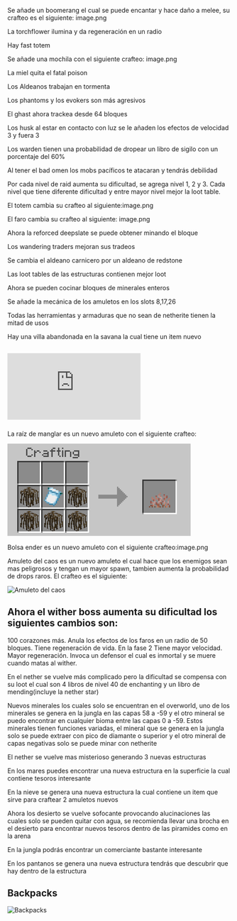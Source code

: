 Se añade un boomerang el cual se puede encantar y hace daño a melee, su crafteo es el siguiente: image.png

La torchflower ilumina y da regeneración en un radio

Hay fast totem

Se añade una mochila con el siguiente crafteo: image.png

La miel quita el fatal poison

Los Aldeanos trabajan en tormenta

Los phantoms y los evokers son más agresivos

El ghast ahora trackea desde 64 bloques

Los husk al estar en contacto con luz se le añaden los efectos de velocidad 3 y fuera 3

Los warden tienen una probabilidad de dropear un libro de sigilo con un porcentaje del 60%

Al tener el bad omen los mobs pacíficos te atacaran y tendrás debilidad

Por cada nivel de raid aumenta su dificultad, se agrega nivel 1, 2 y 3. Cada nivel que tiene diferente dificultad y entre mayor nivel mejor la loot table.

El totem cambia su crafteo al siguiente:image.png

El faro cambia su crafteo al siguiente: image.png

Ahora la reforced deepslate se puede obtener minando el bloque

Los wandering traders mejoran sus tradeos

Se cambia el aldeano carnicero por un aldeano de redstone

Las loot tables de las estructuras contienen mejor loot

Ahora se pueden cocinar bloques de minerales enteros

Se añade la mecánica de los amuletos en los slots 8,17,26

Todas las herramientas y armaduras que no sean de netherite tienen la mitad de usos

Hay una villa abandonada en la savana la cual tiene un item nuevo

## ![Reliquia](https://github.com/MiguelVeraXd/Valley-Dimensional-Wiki/blob/main/Main/Wiki/wiki.md)
La raíz de manglar es un nuevo amuleto con el siguiente crafteo:

![raiz de manglar](https://github.com/MiguelVeraXd/Valley-Dimensional-Wiki/blob/main/Main/Wiki/assets/crafteo/raiz_de_manglar.png)

Bolsa ender es un nuevo amuleto con el siguiente crafteo:image.png

Amuleto del caos es un nuevo amuleto el cual hace que los enemigos sean mas peligrosos y tengan un mayor spawn, tambien aumenta la probabilidad de drops raros. El crafteo es el siguiente:

![Amuleto del caos](https://github.com/MiguelVeraXd/Valley-Dimensional-Wiki/blob/main/Main/Wiki/assets/crafteo/amuleto_del_caos.png)

## Ahora el wither boss aumenta su dificultad los siguientes cambios son:
100 corazones más.
Anula los efectos de los faros en un radio de 50 bloques.
Tiene regeneración de vida.
En la fase 2
Tiene mayor velocidad.
Mayor regeneración.
Invoca un defensor el cual es inmortal y se muere cuando matas al wither.

En el nether se vuelve más complicado pero la dificultad se compensa con su loot el cual son 4 libros de nivel 40 de enchanting y un libro de mending(incluye la nether star)

Nuevos minerales los cuales solo se encuentran en el overworld, uno de los minerales se genera en la jungla en las capas 58 a -59 y el otro mineral se puedo encontrar en cualquier bioma entre las capas 0 a -59. Estos minerales tienen funciones variadas, el mineral que se genera en la jungla solo se puede extraer con pico de diamante o superior y el otro mineral de capas negativas solo se puede minar con netherite

El nether se vuelve mas misterioso generando 3 nuevas estructuras

En los mares puedes encontrar una nueva estructura en la superficie la cual contiene tesoros interesante

En la nieve se genera una nueva estructura la cual contiene un item que sirve para craftear 2 amuletos nuevos

Ahora los desierto se vuelve sofocante provocando alucinaciones las cuales solo se pueden quitar con agua, se recomienda llevar una brocha en el desierto para encontrar nuevos tesoros dentro de las piramides como en la arena

En la jungla podrás encontrar un comerciante bastante interesante

En los pantanos se genera una nueva estructura tendrás que descubrir que hay dentro de la estructura

## Backpacks

![Backpacks](https://github.com/MiguelVeraXd/Valley-Dimensional-Wiki/blob/main/Main/Wiki/assets/items/aire_bueno.png)
